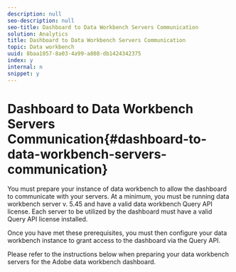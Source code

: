 ```yaml
---
description: null
seo-description: null
seo-title: Dashboard to Data Workbench Servers Communication
solution: Analytics
title: Dashboard to Data Workbench Servers Communication
topic: Data workbench
uuid: 8baa1057-8a03-4a99-a808-db1424342375
index: y
internal: n
snippet: y
---
```


# Dashboard to Data Workbench Servers Communication{#dashboard-to-data-workbench-servers-communication}

You must prepare your instance of data workbench to allow the dashboard to communicate with your servers. At a minimum, you must be running data workbench server v. 5.45 and have a valid data workbench Query API license. Each server to be utilized by the dashboard must have a valid Query API license installed.

Once you have met these prerequisites, you must then configure your data workbench instance to grant access to the dashboard via the Query API.

Please refer to the instructions below when preparing your data workbench servers for the Adobe data workbench dashboard. 
